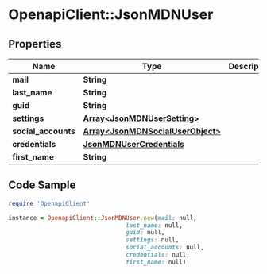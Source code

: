 # OpenapiClient::JsonMDNUser

## Properties

Name | Type | Description | Notes
------------ | ------------- | ------------- | -------------
**mail** | **String** |  | [optional] 
**last_name** | **String** |  | [optional] 
**guid** | **String** |  | [optional] 
**settings** | [**Array&lt;JsonMDNUserSetting&gt;**](JsonMDNUserSetting.md) |  | [optional] 
**social_accounts** | [**Array&lt;JsonMDNSocialUserObject&gt;**](JsonMDNSocialUserObject.md) |  | [optional] 
**credentials** | [**JsonMDNUserCredentials**](JsonMDNUserCredentials.md) |  | [optional] 
**first_name** | **String** |  | [optional] 

## Code Sample

```ruby
require 'OpenapiClient'

instance = OpenapiClient::JsonMDNUser.new(mail: null,
                                 last_name: null,
                                 guid: null,
                                 settings: null,
                                 social_accounts: null,
                                 credentials: null,
                                 first_name: null)
```


